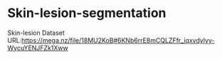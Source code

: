 # Skin-lesion-segmentation
 
Skin-lesion Dataset URL:https://mega.nz/file/18MU2KoB#6KNb6rrE8mCQLZFfr_iqxvdylyy-WycuYENJFZk1Xww
